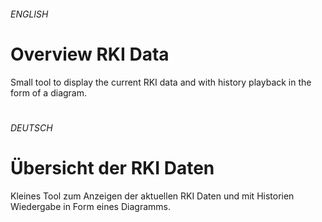 ###### ENGLISH

# Overview RKI Data
Small tool to display the current RKI data and with history playback in the form of a diagram.


#
###### DEUTSCH

# Übersicht der RKI Daten
Kleines Tool zum Anzeigen der aktuellen RKI Daten und mit Historien Wiedergabe in Form eines Diagramms.
